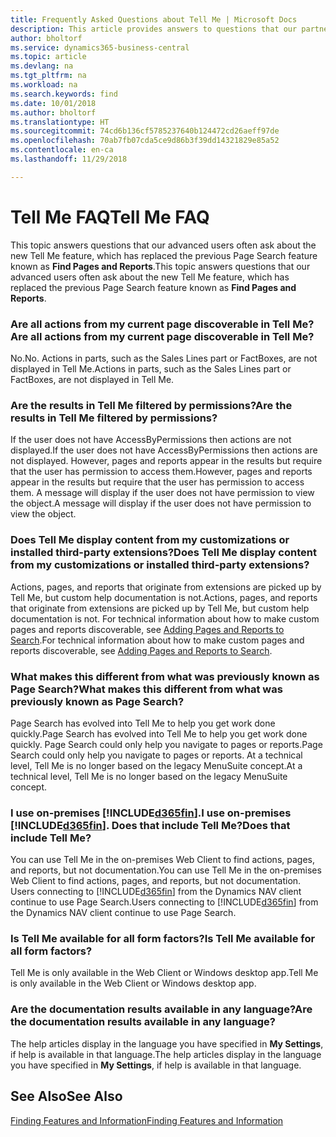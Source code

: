 ```yaml
---
title: Frequently Asked Questions about Tell Me | Microsoft Docs
description: This article provides answers to questions that our partners and customers often ask about Tell Me.
author: bholtorf
ms.service: dynamics365-business-central
ms.topic: article
ms.devlang: na
ms.tgt_pltfrm: na
ms.workload: na
ms.search.keywords: find
ms.date: 10/01/2018
ms.author: bholtorf
ms.translationtype: HT
ms.sourcegitcommit: 74cd6b136cf5785237640b124472cd26aeff97de
ms.openlocfilehash: 70ab7fb07cda5ce9d86b3f39dd14321829e85a52
ms.contentlocale: en-ca
ms.lasthandoff: 11/29/2018

---
```

# <a name="tell-me-faq"></a><span data-ttu-id="b25fe-103">Tell Me FAQ</span><span class="sxs-lookup"><span data-stu-id="b25fe-103">Tell Me FAQ</span></span>
<span data-ttu-id="b25fe-104">This topic answers questions that our advanced users often ask about the new Tell Me feature, which has replaced the previous Page Search feature known as **Find Pages and Reports**.</span><span class="sxs-lookup"><span data-stu-id="b25fe-104">This topic answers questions that our advanced users often ask about the new Tell Me feature, which has replaced the previous Page Search feature known as **Find Pages and Reports**.</span></span>

### <a name="are-all-actions-from-my-current-page-discoverable-in-tell-me"></a><span data-ttu-id="b25fe-105">Are all actions from my current page discoverable in Tell Me?</span><span class="sxs-lookup"><span data-stu-id="b25fe-105">Are all actions from my current page discoverable in Tell Me?</span></span>
<span data-ttu-id="b25fe-106">No.</span><span class="sxs-lookup"><span data-stu-id="b25fe-106">No.</span></span> <span data-ttu-id="b25fe-107">Actions in parts, such as the Sales Lines part or FactBoxes, are not displayed in Tell Me.</span><span class="sxs-lookup"><span data-stu-id="b25fe-107">Actions in parts, such as the Sales Lines part or FactBoxes, are not displayed in Tell Me.</span></span>

### <a name="are-the-results-in-tell-me-filtered-by-permissions"></a><span data-ttu-id="b25fe-108">Are the results in Tell Me filtered by permissions?</span><span class="sxs-lookup"><span data-stu-id="b25fe-108">Are the results in Tell Me filtered by permissions?</span></span>
<span data-ttu-id="b25fe-109">If the user does not have AccessByPermissions then actions are not displayed.</span><span class="sxs-lookup"><span data-stu-id="b25fe-109">If the user does not have AccessByPermissions then actions are not displayed.</span></span> <span data-ttu-id="b25fe-110">However, pages and reports appear in the results but require that the user has permission to access them.</span><span class="sxs-lookup"><span data-stu-id="b25fe-110">However, pages and reports appear in the results but require that the user has permission to access them.</span></span> <span data-ttu-id="b25fe-111">A message will display if the user does not have permission to view the object.</span><span class="sxs-lookup"><span data-stu-id="b25fe-111">A message will display if the user does not have permission to view the object.</span></span>

### <a name="does-tell-me-display-content-from-my-customizations-or-installed-third-party-extensions"></a><span data-ttu-id="b25fe-112">Does Tell Me display content from my customizations or installed third-party extensions?</span><span class="sxs-lookup"><span data-stu-id="b25fe-112">Does Tell Me display content from my customizations or installed third-party extensions?</span></span>
<span data-ttu-id="b25fe-113">Actions, pages, and reports that originate from extensions are picked up by Tell Me, but custom help documentation is not.</span><span class="sxs-lookup"><span data-stu-id="b25fe-113">Actions, pages, and reports that originate from extensions are picked up by Tell Me, but custom help documentation is not.</span></span> <span data-ttu-id="b25fe-114">For technical information about how to make custom pages and reports discoverable, see [Adding Pages and Reports to Search](/dynamics365/business-central/dev-itpro/developer/devenv-al-menusuite-functionality).</span><span class="sxs-lookup"><span data-stu-id="b25fe-114">For technical information about how to make custom pages and reports discoverable, see [Adding Pages and Reports to Search](/dynamics365/business-central/dev-itpro/developer/devenv-al-menusuite-functionality).</span></span>

### <a name="what-makes-this-different-from-what-was-previously-known-as-page-search"></a><span data-ttu-id="b25fe-115">What makes this different from what was previously known as Page Search?</span><span class="sxs-lookup"><span data-stu-id="b25fe-115">What makes this different from what was previously known as Page Search?</span></span>
<span data-ttu-id="b25fe-116">Page Search has evolved into Tell Me to help you get work done quickly.</span><span class="sxs-lookup"><span data-stu-id="b25fe-116">Page Search has evolved into Tell Me to help you get work done quickly.</span></span> <span data-ttu-id="b25fe-117">Page Search could only help you navigate to pages or reports.</span><span class="sxs-lookup"><span data-stu-id="b25fe-117">Page Search could only help you navigate to pages or reports.</span></span> <span data-ttu-id="b25fe-118">At a technical level, Tell Me is no longer based on the legacy MenuSuite concept.</span><span class="sxs-lookup"><span data-stu-id="b25fe-118">At a technical level, Tell Me is no longer based on the legacy MenuSuite concept.</span></span>

### <a name="i-use-on-premises-included365finincludesd365finmdmd-does-that-include-tell-me"></a><span data-ttu-id="b25fe-119">I use on-premises [!INCLUDE[d365fin](includes/d365fin_md.md)].</span><span class="sxs-lookup"><span data-stu-id="b25fe-119">I use on-premises [!INCLUDE[d365fin](includes/d365fin_md.md)].</span></span> <span data-ttu-id="b25fe-120">Does that include Tell Me?</span><span class="sxs-lookup"><span data-stu-id="b25fe-120">Does that include Tell Me?</span></span>
<span data-ttu-id="b25fe-121">You can use Tell Me in the on-premises Web Client to find actions, pages, and reports, but not documentation.</span><span class="sxs-lookup"><span data-stu-id="b25fe-121">You can use Tell Me in the on-premises Web Client to find actions, pages, and reports, but not documentation.</span></span> <span data-ttu-id="b25fe-122">Users connecting to [!INCLUDE[d365fin](includes/d365fin_md.md)] from the Dynamics NAV client continue to use Page Search.</span><span class="sxs-lookup"><span data-stu-id="b25fe-122">Users connecting to [!INCLUDE[d365fin](includes/d365fin_md.md)] from the Dynamics NAV client continue to use Page Search.</span></span>

### <a name="is-tell-me-available-for-all-form-factors"></a><span data-ttu-id="b25fe-123">Is Tell Me available for all form factors?</span><span class="sxs-lookup"><span data-stu-id="b25fe-123">Is Tell Me available for all form factors?</span></span>
<span data-ttu-id="b25fe-124">Tell Me is only available in the Web Client or Windows desktop app.</span><span class="sxs-lookup"><span data-stu-id="b25fe-124">Tell Me is only available in the Web Client or Windows desktop app.</span></span>

### <a name="are-the-documentation-results-available-in-any-language"></a><span data-ttu-id="b25fe-125">Are the documentation results available in any language?</span><span class="sxs-lookup"><span data-stu-id="b25fe-125">Are the documentation results available in any language?</span></span>
<span data-ttu-id="b25fe-126">The help articles display in the language you have specified in **My Settings**, if help is available in that language.</span><span class="sxs-lookup"><span data-stu-id="b25fe-126">The help articles display in the language you have specified in **My Settings**, if help is available in that language.</span></span>

## <a name="see-also"></a><span data-ttu-id="b25fe-127">See Also</span><span class="sxs-lookup"><span data-stu-id="b25fe-127">See Also</span></span>  
[<span data-ttu-id="b25fe-128">Finding Features and Information</span><span class="sxs-lookup"><span data-stu-id="b25fe-128">Finding Features and Information</span></span>](ui-search.md)

